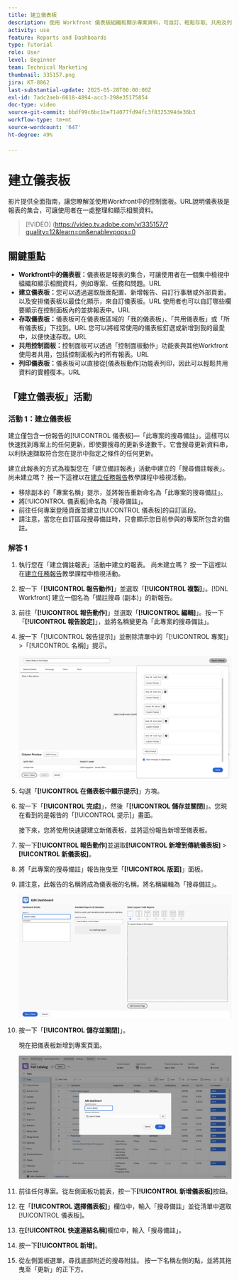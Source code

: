 ```yaml
---
title: 建立儀表板
description: 使用 Workfront 儀表板組織和顯示專案資料，可自訂、輕鬆存取、共用及列印，順暢進行專案管理和共同作業。
activity: use
feature: Reports and Dashboards
type: Tutorial
role: User
level: Beginner
team: Technical Marketing
thumbnail: 335157.png
jira: KT-8862
last-substantial-update: 2025-05-28T00:00:00Z
exl-id: 7adc2aeb-6618-4894-acc3-298e35175854
doc-type: video
source-git-commit: bbdf99c6bc1be714077fd94fc3f8325394de36b3
workflow-type: tm+mt
source-wordcount: '647'
ht-degree: 49%

---
```


# 建立儀表板

影片提供全面指南，讓您瞭解並使用Workfront中的控制面板。
&#x200B;URL說明儀表板是報表的集合，可讓使用者在一處整理和顯示相關資料。

>[!VIDEO] (https://video.tv.adobe.com/v/335157/?quality=12&learn=on&enablevpops=0

## 關鍵重點

* **Workfront中的儀表板：**&#x200B;儀表板是報表的集合，可讓使用者在一個集中檢視中組織和顯示相關資料，例如專案、任務和問題。&#x200B;URL
* **建立儀表板：**&#x200B;您可以透過選取版面配置、新增報告、自訂行事曆或外部頁面，以及安排儀表板以最佳化顯示，來自訂儀表板。&#x200B;URL 使用者也可以自訂哪些欄要顯示在控制面板內的並排報表中。&#x200B;URL
* **存取儀表板：**&#x200B;儀表板可在儀表板區域的「我的儀表板」、「共用儀表板」或「所有儀表板」下找到。&#x200B;URL 您可以將經常使用的儀表板釘選或新增到我的最愛中，以便快速存取。&#x200B;URL
* **共用控制面板：**&#x200B;控制面板可以透過「控制面板動作」功能表與其他Workfront使用者共用，包括控制面板內的所有報表。&#x200B;URL
* **列印儀表板：**&#x200B;儀表板可以直接從[儀表板動作]功能表列印，因此可以輕鬆共用資料的實體復本。&#x200B;URL


## 「建立儀表板」活動

### 活動 1：建立儀表板

建立僅包含一份報告的[!UICONTROL 儀表板]—「此專案的搜尋備註」。這樣可以快速找到專案上的任何更新，即使要搜尋的更新多達數千。它會搜尋更新資料串，以利快速擷取符合您在提示中指定之條件的任何更新。

建立此報表的方式為複製您在「建立備註報表」活動中建立的「搜尋備註報表」。 尚未建立嗎？ 按一下這裡以在[建立任務報告](https://experienceleague.adobe.com/zh-hant/docs/workfront-learn/tutorials-workfront/reporting/basic-reporting/create-a-task-report#activity-1-create-a-note-report-with-prompts)教學課程中檢視活動。

* 移除副本的「專案名稱」提示，並將報告重新命名為「此專案的搜尋備註」。
* 將[!UICONTROL 儀表板]命名為「搜尋備註」。
* 前往任何專案登陸頁面並建立[!UICONTROL 儀表板]的自訂區段。
* 請注意，當您在自訂區段搜尋備註時，只會顯示您目前參與的專案所包含的備註。

### 解答 1

1. 執行您在「建立備註報表」活動中建立的報表。 尚未建立嗎？ 按一下這裡以在[建立任務報告](https://experienceleague.adobe.com/zh-hant/docs/workfront-learn/tutorials-workfront/reporting/basic-reporting/create-a-task-report#activity-1-create-a-note-report-with-prompts)教學課程中檢視活動。
1. 按一下「**[!UICONTROL 報告動作]**」並選取「**[!UICONTROL 複製]**」。[!DNL Workfront] 建立一個名為「備註搜尋 (副本)」的新報告。
1. 前往「**[!UICONTROL 報告動作]**」並選取「**[!UICONTROL 編輯]**」。按一下「**[!UICONTROL 報告設定]**」，並將名稱變更為「此專案的搜尋備註」。
1. 按一下「[!UICONTROL 報告提示]」並刪除清單中的「[!UICONTROL 專案]」>「[!UICONTROL 名稱]」提示。

   ![影像顯示建立新儀表板的畫面](assets/edit-report-prompts.png)

1. 勾選「**[!UICONTROL 在儀表板中顯示提示]**」方塊。
1. 按一下「**[!UICONTROL 完成]**」，然後「**[!UICONTROL 儲存並關閉]**」。您現在看到的是報告的「[!UICONTROL 提示]」畫面。

   接下來，您將使用快速鍵建立新儀表板，並將這份報告新增至儀表板。

1. 按一下&#x200B;**[!UICONTROL 報告動作]**&#x200B;並選取&#x200B;**[!UICONTROL 新增到傳統儀表板]** > **[!UICONTROL 新儀表板]**。
1. 將「此專案的搜尋備註」報告拖曳至「**[!UICONTROL 版面]**」面板。
1. 請注意，此報告的名稱將成為儀表板的名稱。將名稱編輯為「搜尋備註」。

   ![影像顯示建立新儀表板的畫面](assets/create-dashboard.png)

1. 按一下「**[!UICONTROL 儲存並關閉]**」。

   現在把儀表板新增到專案頁面。

   ![影像顯示建立新儀表板的畫面](assets/add-custom-section.png)

1. 前往任何專案。從左側面板功能表，按一下&#x200B;**[!UICONTROL 新增儀表板]**&#x200B;按鈕。
1. 在「**[!UICONTROL 選擇儀表板]**」欄位中，輸入「搜尋備註」並從清單中選取[!UICONTROL 儀表板]。
1. 在&#x200B;**[!UICONTROL 快速連結名稱]**&#x200B;欄位中，輸入「搜尋備註」。
1. 按一下&#x200B;**[!UICONTROL 新增]**。
1. 從左側面板選單，尋找底部附近的搜尋附註。 按一下名稱左側的點，並將其拖曳至「更新」的正下方。
